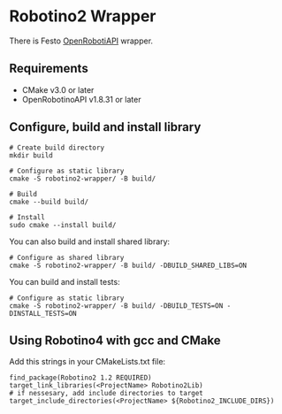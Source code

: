 # Robotino2 Wrapper

There is Festo [OpenRobotiAPI](https://wiki.openrobotino.org/index.php?title=OpenRobotinoAPI) wrapper.

## Requirements

- CMake v3.0 or later
- OpenRobotinoAPI v1.8.31 or later

## Configure, build and install library

```
# Create build directory
mkdir build

# Configure as static library
cmake -S robotino2-wrapper/ -B build/

# Build
cmake --build build/

# Install
sudo cmake --install build/
```

You can also build and install shared library:
```
# Configure as shared library
cmake -S robotino2-wrapper/ -B build/ -DBUILD_SHARED_LIBS=ON
```

You can build and install tests:
```
# Configure as static library
cmake -S robotino2-wrapper/ -B build/ -DBUILD_TESTS=ON -DINSTALL_TESTS=ON
```

## Using Robotino4 with gcc and CMake

Add this strings in your CMakeLists.txt file:
```
find_package(Robotino2 1.2 REQUIRED)
target_link_libraries(<ProjectName> Robotino2Lib)
# if nessesary, add include directories to target
target_include_directories(<ProjectName> ${Robotino2_INCLUDE_DIRS})
```